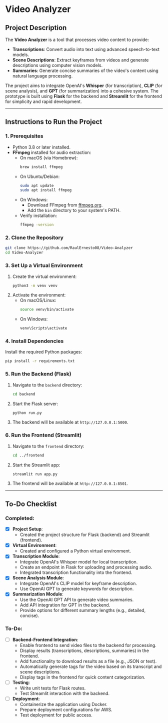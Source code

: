 # Video Analyzer

## Project Description

The **Video Analyzer** is a tool that processes video content to provide:
- **Transcriptions**: Convert audio into text using advanced speech-to-text models.
- **Scene Descriptions**: Extract keyframes from videos and generate descriptions using computer vision models.
- **Summaries**: Generate concise summaries of the video's content using natural language processing.

The project aims to integrate OpenAI's **Whisper** (for transcription), **CLIP** (for scene analysis), and **GPT** (for summarization) into a cohesive system. The prototype is built using **Flask** for the backend and **Streamlit** for the frontend for simplicity and rapid development.

---

## Instructions to Run the Project

### 1. Prerequisites
- Python 3.8 or later installed.
- **FFmpeg** installed for audio extraction:
  - On macOS (via Homebrew):
    ```bash
    brew install ffmpeg
    ```
  - On Ubuntu/Debian:
    ```bash
    sudo apt update
    sudo apt install ffmpeg
    ```
  - On Windows:
    - Download FFmpeg from [ffmpeg.org](https://ffmpeg.org/download.html).
    - Add the `bin` directory to your system's PATH.
  - Verify installation:
    ```bash
    ffmpeg -version
    ```

### 2. Clone the Repository
```bash
git clone https://github.com/RaulErnesto08/Video-Analyzer
cd Video-Analyzer
```

### 3. Set Up a Virtual Environment
1. Create the virtual environment:
   ```bash
   python3 -m venv venv
   ```
2. Activate the environment:
   - On macOS/Linux:
     ```bash
     source venv/bin/activate
     ```
   - On Windows:
     ```bash
     venv\Scripts\activate
     ```

### 4. Install Dependencies
Install the required Python packages:
```bash
pip install -r requirements.txt
```

### 5. Run the Backend (Flask)
1. Navigate to the `backend` directory:
   ```bash
   cd backend
   ```
2. Start the Flask server:
   ```bash
   python run.py
   ```
3. The backend will be available at `http://127.0.0.1:5000`.

### 6. Run the Frontend (Streamlit)
1. Navigate to the `frontend` directory:
   ```bash
   cd ../frontend
   ```
2. Start the Streamlit app:
   ```bash
   streamlit run app.py
   ```
3. The frontend will be available at `http://127.0.0.1:8501`.

---

## To-Do Checklist

### Completed:
- [x] **Project Setup**:
  - Created the project structure for Flask (backend) and Streamlit (frontend).
- [x] **Virtual Environment**:
  - Created and configured a Python virtual environment.
- [x] **Transcription Module**:
  - Integrate OpenAI's Whisper model for local transcription.
  - Create an endpoint in Flask for uploading and processing audio.
  - Integrated transcription functionality into the frontend.
- [x] **Scene Analysis Module**:
  - Integrate OpenAI's CLIP model for keyframe description.
  - Use OpenAI GPT to generate keywords for description.
- [x] **Summarization Module**:
  - Use the OpenAI GPT API to generate video summaries.
  - Add API integration for GPT in the backend.
  - Provide options for different summary lengths (e.g., detailed, concise).

### To-Do:
- [ ] **Backend-Frontend Integration**:
  - Enable frontend to send video files to the backend for processing.
  - Display results (transcriptions, descriptions, summaries) in the frontend.
  - Add functionality to download results as a file (e.g., JSON or text).
  - Automatically generate tags for the video based on its transcript and scene descriptions.
  - Display tags in the frontend for quick content categorization.
- [ ] **Testing**:
  - Write unit tests for Flask routes.
  - Test Streamlit interaction with the backend.
- [ ] **Deployment**:
  - Containerize the application using Docker.
  - Prepare deployment configurations for AWS.
  - Test deployment for public access.
